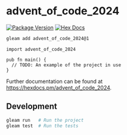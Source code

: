 # advent_of_code_2024

[![Package Version](https://img.shields.io/hexpm/v/advent_of_code_2024)](https://hex.pm/packages/advent_of_code_2024)
[![Hex Docs](https://img.shields.io/badge/hex-docs-ffaff3)](https://hexdocs.pm/advent_of_code_2024/)

```sh
gleam add advent_of_code_2024@1
```
```gleam
import advent_of_code_2024

pub fn main() {
  // TODO: An example of the project in use
}
```

Further documentation can be found at <https://hexdocs.pm/advent_of_code_2024>.

## Development

```sh
gleam run   # Run the project
gleam test  # Run the tests
```
